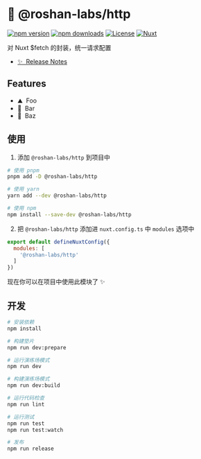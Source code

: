 <!--
Get your module up and running quickly.

Find and replace all on all files (CMD+SHIFT+F):
- Name: My Module
- Package name: my-module
- Description: My new Nuxt module
-->

# 🔀 @roshan-labs/http

[![npm version][npm-version-src]][npm-version-href]
[![npm downloads][npm-downloads-src]][npm-downloads-href]
[![License][license-src]][license-href]
[![Nuxt][nuxt-src]][nuxt-href]

对 Nuxt $fetch 的封装，统一请求配置

- [✨ &nbsp;Release Notes](/CHANGELOG.md)
<!-- - [🏀 Online playground](https://stackblitz.com/github/your-org/my-module?file=playground%2Fapp.vue) -->
<!-- - [📖 &nbsp;Documentation](https://example.com) -->

## Features

<!-- Highlight some of the features your module provide here -->
- ⛰ &nbsp;Foo
- 🚠 &nbsp;Bar
- 🌲 &nbsp;Baz

## 使用

1. 添加 `@roshan-labs/http` 到项目中

```bash
# 使用 pnpm
pnpm add -D @roshan-labs/http

# 使用 yarn
yarn add --dev @roshan-labs/http

# 使用 npm
npm install --save-dev @roshan-labs/http
```

2. 把 `@roshan-labs/http` 添加进 `nuxt.config.ts` 中 `modules` 选项中

```js
export default defineNuxtConfig({
  modules: [
    '@roshan-labs/http'
  ]
})
```

现在你可以在项目中使用此模块了 ✨

## 开发

```bash
# 安装依赖
npm install

# 构建垫片
npm run dev:prepare

# 运行演练场模式
npm run dev

# 构建演练场模式
npm run dev:build

# 运行代码检查
npm run lint

# 运行测试
npm run test
npm run test:watch

# 发布
npm run release
```

<!-- Badges -->
[npm-version-src]: https://img.shields.io/npm/v/my-module/latest.svg?style=flat&colorA=18181B&colorB=28CF8D
[npm-version-href]: https://www.npmjs.com/package/@roshan-labs/http

[npm-downloads-src]: https://img.shields.io/npm/dm/my-module.svg?style=flat&colorA=18181B&colorB=28CF8D
[npm-downloads-href]: https://www.npmjs.com/package/@roshan-labs/http

[license-src]: https://img.shields.io/npm/l/my-module.svg?style=flat&colorA=18181B&colorB=28CF8D
[license-href]: https://www.npmjs.com/package/@roshan-labs/http

[nuxt-src]: https://img.shields.io/badge/Nuxt-18181B?logo=nuxt.js
[nuxt-href]: https://nuxt.com
